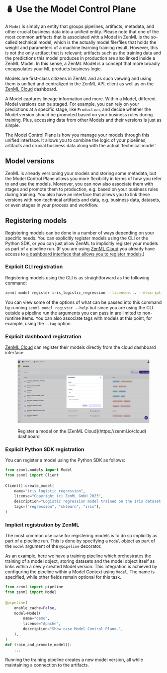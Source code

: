 # 🪆 Use the Model Control Plane

A `Model` is simply an entity that groups pipelines, artifacts, metadata, and other crucial business data into a unified entity. Please note that one of the most common artifacts that is associated with a Model in ZenML is the so-called technical model, which is the actually model file/files that holds the weight and parameters of a machine learning training result. However, this is not the only artifact that is relevant; artifacts such as the training data and the predictions this model produces in production are also linked inside a ZenML Model. In this sense, a ZenML Model is a concept that more broadly encapsulates your ML products business logic.

Models are first-class citizens in ZenML and as such viewing and using them is unified and centralized in the ZenML API, client as well as on the [ZenML Cloud](https://zenml.io/cloud) dashboard.

A Model captures lineage information and more. Within a Model, different Model versions can be staged. For example, you can rely on your predictions at a specific stage, like `Production`, and decide whether the Model version should be promoted based on your business rules during training. Plus, accessing data from other Models and their versions is just as simple.

The Model Control Plane is how you manage your models through this unified interface. It allows you to combine the logic of your pipelines, artifacts and crucial business data along with the actual 'technical model'.

## Model versions

ZenML is already versioning your models and storing some metadata, but the Model Control Plane allows you more flexibility in terms of how you refer to and use the models. Moreover, you can now also associate them with stages and promote them to production, e.g. based on your business rules during training. You also have an interface that allows you to link these versions with non-technical artifacts and data, e.g. business data, datasets, or even stages in your process and workflow.

## Registering models

Registering models can be done in a number of ways depending on your specific needs. You can explicitly register models using the CLI or the Python SDK, or you can just allow ZenML to implicitly register your models as part of a pipeline run. (If you are using [ZenML Cloud](https://cloud.zenml.io/?utm\_source=docs\&utm\_medium=referral\_link\&utm\_campaign=cloud\_promotion\&utm\_content=signup\_link/) you already have access to [a dashboard interface that allows you to register models](../../user-guide/advanced-guide/data-management/model-control-plane-dashboard.md).)

### Explicit CLI registration

Registering models using the CLI is as straightforward as the following command:

```bash
zenml model register iris_logistic_regression --license=... --description=...
```

You can view some of the options of what can be passed into this command by running `zenml model register --help` but since you are using the CLI outside a pipeline run the arguments you can pass in are limited to non-runtime items. You can also associate tags with models at this point, for example, using the `--tag` option.

### Explicit dashboard registration

[ZenML Cloud](https://zenml.io/cloud) can register their models directly from the cloud dashboard interface.

<figure><img src="../../.gitbook/assets/mcp_model_register.png" alt="ZenML Cloud Register Model."><figcaption><p>Register a model on the [ZenML Cloud](https://zenml.io/cloud) dashboard</p></figcaption></figure>

### Explicit Python SDK registration

You can register a model using the Python SDK as follows:

```python
from zenml.models import Model
from zenml import Client

Client().create_model(
    name="iris_logistic_regression",
    license="Copyright (c) ZenML GmbH 2023",
    description="Logistic regression model trained on the Iris dataset.",
    tags=["regression", "sklearn", "iris"],
)
```

### Implicit registration by ZenML

The most common use case for registering models is to do so implicitly as part of a pipeline run. This is done by specifying a `Model` object as part of the `model` argument of the `@pipeline` decorator.

As an example, here we have a training pipeline which orchestrates the training of a model object, storing datasets and the model object itself as links within a newly created Model version. This integration is achieved by configuring the pipeline within a Model Context using `Model`. The name is specified, while other fields remain optional for this task.

```python
from zenml import pipeline
from zenml import Model

@pipeline(
    enable_cache=False,
    model=Model(
        name="demo",
        license="Apache",
        description="Show case Model Control Plane.",
    ),
)
def train_and_promote_model():
    ...
```

Running the training pipeline creates a new model version, all while maintaining a connection to the artifacts.

